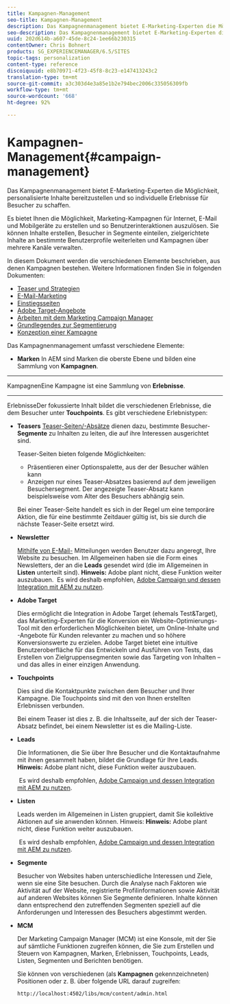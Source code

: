 ```yaml
---
title: Kampagnen-Management
seo-title: Kampagnen-Management
description: Das Kampagnenmanagement bietet E-Marketing-Experten die Möglichkeit, personalisierte Inhalte bereitzustellen und so individuelle Erlebnisse für Besucher zu schaffen. Es bietet Ihnen die Möglichkeit, Marketing-Kampagnen für Internet, E-Mail und Mobilgeräte zu erstellen und so Benutzerinteraktionen auszulösen.
seo-description: Das Kampagnenmanagement bietet E-Marketing-Experten die Möglichkeit, personalisierte Inhalte bereitzustellen und so individuelle Erlebnisse für Besucher zu schaffen. Es bietet Ihnen die Möglichkeit, Marketing-Kampagnen für Internet, E-Mail und Mobilgeräte zu erstellen und so Benutzerinteraktionen auszulösen.
uuid: 202d614b-a607-45de-8c24-1ee66b230315
contentOwner: Chris Bohnert
products: SG_EXPERIENCEMANAGER/6.5/SITES
topic-tags: personalization
content-type: reference
discoiquuid: e8b70971-4f23-45f8-8c23-e147413243c2
translation-type: tm+mt
source-git-commit: a3c303d4e3a85e1b2e794bec2006c335056309fb
workflow-type: tm+mt
source-wordcount: '668'
ht-degree: 92%

---
```



# Kampagnen-Management{#campaign-management}

Das Kampagnenmanagement bietet E-Marketing-Experten die Möglichkeit, personalisierte Inhalte bereitzustellen und so individuelle Erlebnisse für Besucher zu schaffen.

Es bietet Ihnen die Möglichkeit, Marketing-Kampagnen für Internet, E-Mail und Mobilgeräte zu erstellen und so Benutzerinteraktionen auszulösen. Sie können Inhalte erstellen, Besucher in Segmente einteilen, zielgerichtete Inhalte an bestimmte Benutzerprofile weiterleiten und Kampagnen über mehrere Kanäle verwalten.

In diesem Dokument werden die verschiedenen Elemente beschrieben, aus denen Kampagnen bestehen. Weitere Informationen finden Sie in folgenden Dokumenten:

* [Teaser und Strategien](/help/sites-classic-ui-authoring/classic-personalization-campaigns-teasers-strategy.md)
* [E-Mail-Marketing](/help/sites-classic-ui-authoring/classic-personalization-campaigns-email.md)
* [Einstiegsseiten](/help/sites-classic-ui-authoring/classic-personalization-campaigns-landingpage.md)
* [Adobe Target-Angebote](/help/sites-classic-ui-authoring/classic-personalization-campaigns-target-offers.md)
* [Arbeiten mit dem Marketing Campaign Manager](/help/sites-classic-ui-authoring/classic-personalization-campaigns-mktg-manager.md)
* [Grundlegendes zur Segmentierung](/help/sites-classic-ui-authoring/classic-personalization-campaigns-segmentation.md)
* [Konzeption einer Kampagne](/help/sites-classic-ui-authoring/classic-personalization-campaigns-setting-up-your.md)

Das Kampagnenmanagement umfasst verschiedene Elemente:

* **Marken**
In AEM sind Marken die oberste Ebene und bilden eine Sammlung von 
**Kampagnen**.

* ****
KampagnenEine Kampagne ist eine Sammlung von 
**Erlebnisse**.

* ****
ErlebnisseDer fokussierte Inhalt bildet die verschiedenen Erlebnisse, die dem Besucher unter 
**Touchpoints**. Es gibt verschiedene Erlebnistypen:

   * **Teasers**
      [Teaser-Seiten/-Absätze](#teasers) dienen dazu, bestimmte Besucher-**Segmente** zu Inhalten zu leiten, die auf ihre Interessen ausgerichtet sind.

      Teaser-Seiten bieten folgende Möglichkeiten:

      * Präsentieren einer Optionspalette, aus der der Besucher wählen kann
      * Anzeigen nur eines Teaser-Absatzes basierend auf dem jeweiligen Besuchersegment. Der angezeigte Teaser-Absatz kann beispielsweise vom Alter des Besuchers abhängig sein.

      Bei einer Teaser-Seite handelt es sich in der Regel um eine temporäre Aktion, die für eine bestimmte Zeitdauer gültig ist, bis sie durch die nächste Teaser-Seite ersetzt wird.

   * **Newsletter**

      [Mithilfe von E-Mail-](#emailmarketing) Mitteilungen werden Benutzer dazu angeregt, Ihre Website zu besuchen. Im Allgemeinen haben sie die Form eines Newsletters, der an die **Leads** gesendet wird (die im Allgemeinen in **Listen** unterteilt sind). **Hinweis:** Adobe plant nicht, diese Funktion weiter auszubauen.  Es wird deshalb empfohlen, [Adobe Campaign und dessen Integration mit AEM zu nutzen](/help/sites-administering/campaign.md).

   * **Adobe Target**

       Dies ermöglicht die Integration in Adobe Target (ehemals Test&amp;Target), das Marketing-Experten für die Konversion ein Website-Optimierungs-Tool mit den erforderlichen Möglichkeiten bietet, um Online-Inhalte und -Angebote für Kunden relevanter zu machen und so höhere Konversionswerte zu erzielen. Adobe Target bietet eine intuitive Benutzeroberfläche für das Entwickeln und Ausführen von Tests, das Erstellen von Zielgruppensegmenten sowie das Targeting von Inhalten – und das alles in einer einzigen Anwendung.


* **Touchpoints**

   Dies sind die Kontaktpunkte zwischen dem Besucher und Ihrer Kampagne. Die Touchpoints sind mit den von Ihnen erstellten Erlebnissen verbunden.

   Bei einem Teaser ist dies z. B. die Inhaltsseite, auf der sich der Teaser-Absatz befindet, bei einem Newsletter ist es die Mailing-Liste.

* **Leads**

   Die Informationen, die Sie über Ihre Besucher und die Kontaktaufnahme mit ihnen gesammelt haben, bildet die Grundlage für Ihre Leads. **Hinweis:** Adobe plant nicht, diese Funktion weiter auszubauen.

    Es wird deshalb empfohlen, [Adobe Campaign und dessen Integration mit AEM zu nutzen](/help/sites-administering/campaign.md).

* **Listen**

   Leads werden im Allgemeinen in Listen gruppiert, damit Sie kollektive Aktionen auf sie anwenden können. Hinweis: **Hinweis:** Adobe plant nicht, diese Funktion weiter auszubauen.

    Es wird deshalb empfohlen, [Adobe Campaign und dessen Integration mit AEM zu nutzen](/help/sites-administering/campaign.md).

* **Segmente**

   Besucher von Websites haben unterschiedliche Interessen und Ziele, wenn sie eine Site besuchen. Durch die Analyse nach Faktoren wie Aktivität auf der Website, registrierte Profilinformationen sowie Aktivität auf anderen Websites können Sie Segmente definieren. Inhalte können dann entsprechend den zutreffenden Segmenten speziell auf die Anforderungen und Interessen des Besuchers abgestimmt werden.

* **MCM**

   Der Marketing Campaign Manager (MCM) ist eine Konsole, mit der Sie auf sämtliche Funktionen zugreifen können, die Sie zum Erstellen und Steuern von Kampagnen, Marken, Erlebnissen, Touchpoints, Leads, Listen, Segmenten und Berichten benötigen.

   Sie können von verschiedenen (als **Kampagnen** gekennzeichneten) Positionen oder z. B. über folgende URL darauf zugreifen:

   `http://localhost:4502/libs/mcm/content/admin.html`

